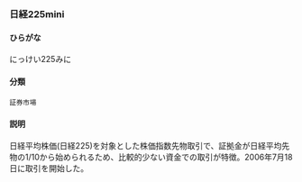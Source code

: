 <div style="display:none;">

## [あ行](securities-terms?id=あ行)
## [か行](securities-terms?id=か行)
## [さ行](securities-terms?id=さ行)
## [た行](securities-terms?id=た行)
## [な行](securities-terms?id=な行)

</div>

### 日経225mini

#### ひらがな

にっけい225みに

#### 分類

`証券市場`

#### 説明

日経平均株価(日経225)を対象とした株価指数先物取引で、証拠金が日経平均先物の1/10から始められるため、比較的少ない資金での取引が特徴。2006年7月18日に取引を開始した。

<div style="display:none;">

## [は行](securities-terms?id=は行)
## [ま行](securities-terms?id=ま行)
## [や行](securities-terms?id=や行)
## [ら行](securities-terms?id=ら行)
## [わ行](securities-terms?id=わ行)
## [英数字・記号](securities-terms?id=英数字・記号)

</div>

